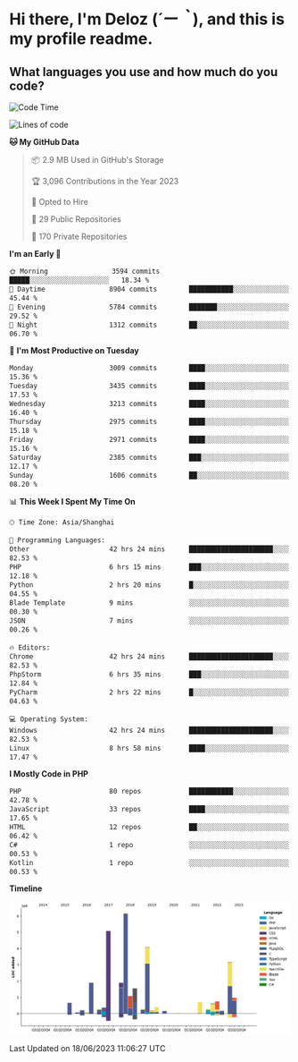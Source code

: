 # **Hi there, I'm Deloz (*´ー｀*), and this is my profile readme.**

## **What languages you use and how much do you code?**

<!--START_SECTION:waka-->
![Code Time](http://img.shields.io/badge/Code%20Time-1%2C715%20hrs%2011%20mins-blue)

![Lines of code](https://img.shields.io/badge/From%20Hello%20World%20I%27ve%20Written-31.1%20million%20lines%20of%20code-blue)

**🐱 My GitHub Data** 

> 📦 2.9 MB Used in GitHub's Storage 
 > 
> 🏆 3,096 Contributions in the Year 2023
 > 
> 💼 Opted to Hire
 > 
> 📜 29 Public Repositories 
 > 
> 🔑 170 Private Repositories 
 > 
**I'm an Early 🐤** 

```text
🌞 Morning                3594 commits        █████░░░░░░░░░░░░░░░░░░░░   18.34 % 
🌆 Daytime                8904 commits        ███████████░░░░░░░░░░░░░░   45.44 % 
🌃 Evening                5784 commits        ███████░░░░░░░░░░░░░░░░░░   29.52 % 
🌙 Night                  1312 commits        ██░░░░░░░░░░░░░░░░░░░░░░░   06.70 % 
```
📅 **I'm Most Productive on Tuesday** 

```text
Monday                   3009 commits        ████░░░░░░░░░░░░░░░░░░░░░   15.36 % 
Tuesday                  3435 commits        ████░░░░░░░░░░░░░░░░░░░░░   17.53 % 
Wednesday                3213 commits        ████░░░░░░░░░░░░░░░░░░░░░   16.40 % 
Thursday                 2975 commits        ████░░░░░░░░░░░░░░░░░░░░░   15.18 % 
Friday                   2971 commits        ████░░░░░░░░░░░░░░░░░░░░░   15.16 % 
Saturday                 2385 commits        ███░░░░░░░░░░░░░░░░░░░░░░   12.17 % 
Sunday                   1606 commits        ██░░░░░░░░░░░░░░░░░░░░░░░   08.20 % 
```


📊 **This Week I Spent My Time On** 

```text
🕑︎ Time Zone: Asia/Shanghai

💬 Programming Languages: 
Other                    42 hrs 24 mins      █████████████████████░░░░   82.53 % 
PHP                      6 hrs 15 mins       ███░░░░░░░░░░░░░░░░░░░░░░   12.18 % 
Python                   2 hrs 20 mins       █░░░░░░░░░░░░░░░░░░░░░░░░   04.55 % 
Blade Template           9 mins              ░░░░░░░░░░░░░░░░░░░░░░░░░   00.30 % 
JSON                     7 mins              ░░░░░░░░░░░░░░░░░░░░░░░░░   00.26 % 

🔥 Editors: 
Chrome                   42 hrs 24 mins      █████████████████████░░░░   82.53 % 
PhpStorm                 6 hrs 35 mins       ███░░░░░░░░░░░░░░░░░░░░░░   12.84 % 
PyCharm                  2 hrs 22 mins       █░░░░░░░░░░░░░░░░░░░░░░░░   04.63 % 

💻 Operating System: 
Windows                  42 hrs 24 mins      █████████████████████░░░░   82.53 % 
Linux                    8 hrs 58 mins       ████░░░░░░░░░░░░░░░░░░░░░   17.47 % 
```

**I Mostly Code in PHP** 

```text
PHP                      80 repos            ███████████░░░░░░░░░░░░░░   42.78 % 
JavaScript               33 repos            ████░░░░░░░░░░░░░░░░░░░░░   17.65 % 
HTML                     12 repos            ██░░░░░░░░░░░░░░░░░░░░░░░   06.42 % 
C#                       1 repo              ░░░░░░░░░░░░░░░░░░░░░░░░░   00.53 % 
Kotlin                   1 repo              ░░░░░░░░░░░░░░░░░░░░░░░░░   00.53 % 
```



**Timeline**

![Lines of Code chart](https://raw.githubusercontent.com/deloz/deloz/main/assets/bar_graph.png)


 Last Updated on 18/06/2023 11:06:27 UTC
<!--END_SECTION:waka-->
